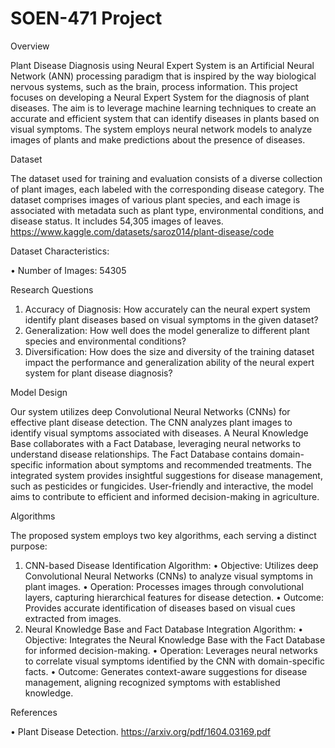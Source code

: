 # SOEN-471 Project
Overview

Plant Disease Diagnosis using Neural Expert System is an Artificial Neural Network (ANN) processing paradigm that is inspired by the way biological nervous systems, such as the brain, process information. This project focuses on developing a Neural Expert System for the diagnosis of plant diseases. The aim is to leverage machine learning techniques to create an accurate and efficient system that can identify diseases in plants based on visual symptoms. The system employs neural network models to analyze images of plants and make predictions about the presence of diseases.

Dataset

The dataset used for training and evaluation consists of a diverse collection of plant images, each labeled with the corresponding disease category. The dataset comprises images of various plant species, and each image is associated with metadata such as plant type, environmental conditions, and disease status. It includes 54,305 images of leaves. 
https://www.kaggle.com/datasets/saroz014/plant-disease/code


Dataset Characteristics:

•	Number of Images: 54305 

Research Questions

1.	Accuracy of Diagnosis: How accurately can the neural expert system identify plant diseases based on visual symptoms in the given dataset?
2.	Generalization: How well does the model generalize to different plant species and environmental conditions?
3.	Diversification: How does the size and diversity of the training dataset impact the performance and generalization ability of the neural expert system for plant disease diagnosis?

Model Design

Our system utilizes deep Convolutional Neural Networks (CNNs) for effective plant disease detection. The CNN analyzes plant images to identify visual symptoms associated with diseases. A Neural Knowledge Base collaborates with a Fact Database, leveraging neural networks to understand disease relationships. The Fact Database contains domain-specific information about symptoms and recommended treatments. The integrated system provides insightful suggestions for disease management, such as pesticides or fungicides. User-friendly and interactive, the model aims to contribute to efficient and informed decision-making in agriculture.

Algorithms

The proposed system employs two key algorithms, each serving a distinct purpose:
1.	CNN-based Disease Identification Algorithm:
•	Objective: Utilizes deep Convolutional Neural Networks (CNNs) to analyze visual symptoms in plant images.
•	Operation: Processes images through convolutional layers, capturing hierarchical features for disease detection.
•	Outcome: Provides accurate identification of diseases based on visual cues extracted from images.
2.	Neural Knowledge Base and Fact Database Integration Algorithm:
•	Objective: Integrates the Neural Knowledge Base with the Fact Database for informed decision-making.
•	Operation: Leverages neural networks to correlate visual symptoms identified by the CNN with domain-specific facts.
•	Outcome: Generates context-aware suggestions for disease management, aligning recognized symptoms with established knowledge.


References

•	Plant Disease Detection. https://arxiv.org/pdf/1604.03169.pdf 
